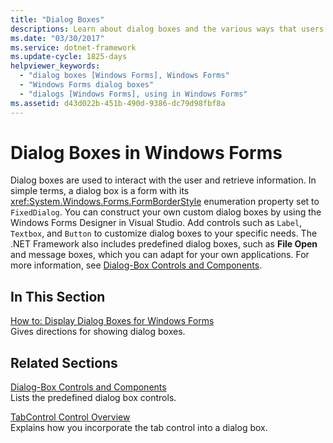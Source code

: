 ```yaml
---
title: "Dialog Boxes"
descriptions: Learn about dialog boxes and the various ways that users can interact with them. Also learn how to create custom dialog boxes with Windows Forms Designer.
ms.date: "03/30/2017"
ms.service: dotnet-framework
ms.update-cycle: 1825-days
helpviewer_keywords:
  - "dialog boxes [Windows Forms], Windows Forms"
  - "Windows Forms dialog boxes"
  - "dialogs [Windows Forms], using in Windows Forms"
ms.assetid: d43d022b-451b-490d-9386-dc79d98fbf8a
---
```

# Dialog Boxes in Windows Forms

Dialog boxes are used to interact with the user and retrieve information. In simple terms, a dialog box is a form with its <xref:System.Windows.Forms.FormBorderStyle> enumeration property set to `FixedDialog`. You can construct your own custom dialog boxes by using the Windows Forms Designer in Visual Studio. Add controls such as `Label`, `Textbox`, and `Button` to customize dialog boxes to your specific needs. The .NET Framework also includes predefined dialog boxes, such as **File Open** and message boxes, which you can adapt for your own applications. For more information, see [Dialog-Box Controls and Components](./controls/dialog-box-controls-and-components-windows-forms.md).

## In This Section

[How to: Display Dialog Boxes for Windows Forms](how-to-display-dialog-boxes-for-windows-forms.md)\
Gives directions for showing dialog boxes.

## Related Sections

[Dialog-Box Controls and Components](./controls/dialog-box-controls-and-components-windows-forms.md)\
Lists the predefined dialog box controls.

[TabControl Control Overview](./controls/tabcontrol-control-overview-windows-forms.md)\
Explains how you incorporate the tab control into a dialog box.
